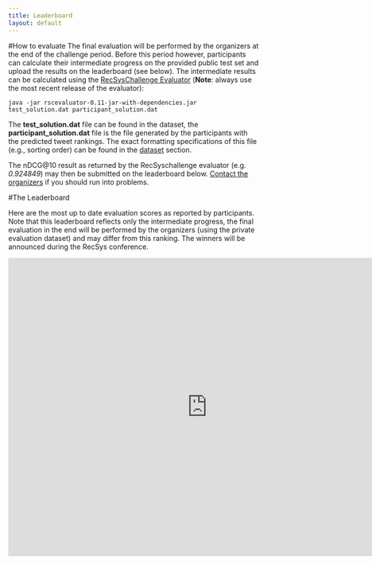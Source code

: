 ```yaml
---
title: Leaderboard
layout: default
---
```

#How to evaluate
The final evaluation will be performed by the organizers at the end of the challenge period. Before this period however, participants can calculate their intermediate progress on the provided public test set and upload the results on the leaderboard (see below). The intermediate results can be calculated using the [RecSysChallenge Evaluator](https://github.com/recsyschallenge/RSChallengeEval/releases) (**Note**: always use the most recent release of the evaluator):

    java -jar rscevaluator-0.11-jar-with-dependencies.jar test_solution.dat participant_solution.dat

The **test_solution.dat** file can be found in the dataset, the **participant_solution.dat** file is the file generated by the participants with the predicted tweet rankings. The exact formatting specifications of this file (e.g., sorting order) can be found in the [dataset](/dataset) section.

The nDCG@10 result as returned by the RecSyschallenge evaluator (e.g. *0.924849*) may then be submitted on the leaderboard below. [Contact the organizers](/organizers) if you should run into problems.

#The Leaderboard

Here are the most up to date evaluation scores as reported by participants. Note that this leaderboard reflects only the intermediate progress, the final evaluation in the end will be performed by the organizers (using the private evaluation dataset) and may differ from this ranking. The winners will be announced during the RecSys conference.



<center>
<iframe width="800" height="600" frameBorder="0" src="http://wicaserv5.intec.ugent.be/recsysleaderboard/leaderboard.php"></iframe>
</center>
